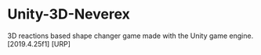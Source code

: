 # Unity-3D-Neverex
3D reactions based shape changer game made with the Unity game engine.  [2019.4.25f1] [URP]
